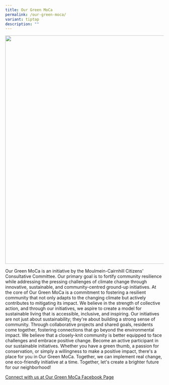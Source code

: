 ```yaml
---
title: Our Green MoCa
permalink: /our-green-moca/
variant: tiptap
description: ""
---
```

<div class="isomer-image-wrapper">
<img style="width: 725px; color: rgb(0, 0, 0); font-family: system-ui, -apple-system, &quot;system-ui&quot;, &quot;Segoe UI&quot;, Roboto, Oxygen, Ubuntu, Cantarell, &quot;Open Sans&quot;, &quot;Helvetica Neue&quot;, sans-serif; font-size: medium; font-style: normal; font-variant-ligatures: normal; font-variant-caps: normal; font-weight: 400; letter-spacing: normal; orphans: 2; text-align: start; text-indent: 0px; text-transform: none; widows: 2; word-spacing: 0px; -webkit-text-stroke-width: 0px; white-space: normal; text-decoration-thickness: initial; text-decoration-style: initial; text-decoration-color: initial;" height="auto" width="100%" src="https://moca.sgp1.cdn.digitaloceanspaces.com/Volunteer%20with%20Us/6569c01107cc429c9bdf7f17_Our%2520Green%2520MoCa.webp">
</div>
<p>Our Green MoCa is an initiative by the Moulmein-Cairnhill Citizens' Consultative
Committee. Our primary goal is to fortify community resilience while addressing
the pressing challenges of climate change through innovative, sustainable,
and community-centred ground-up initiatives. At the core of Our Green MoCa
is a commitment to fostering a resilient community that not only adapts
to the changing climate but actively contributes to mitigating its impact.
We believe in the strength of collective action, and through our initiatives,
we aspire to create a model for sustainable living that is accessible,
inclusive, and inspiring. Our initiatives are not just about sustainability;
they're about building a strong sense of community. Through collaborative
projects and shared goals, residents come together, fostering connections
that go beyond the environmental impact. We believe that a closely-knit
community is better equipped to face challenges and embrace positive change.
Become an active participant in our sustainable initiatives. Whether you
have a green thumb, a passion for conservation, or simply a willingness
to make a positive impact, there's a place for you in Our Green MoCa. Together,
we can implement real change, one eco-friendly initiative at a time. Together,
let's create a brighter future for our neighborhood!</p>
<p></p>
<p><a href="https://facebook.com/OurGreenMoCa" rel="noopener noreferrer nofollow" target="_blank">Connect with us at Our Green MoCa Facebook Page</a>
</p>
<p></p>